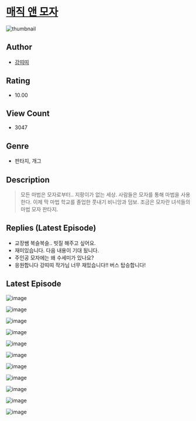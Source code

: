 # [매직 앤 모자](https://comic.naver.com/challenge/list?titleId=810975)
![thumbnail](https://image-comic.pstatic.net/user_contents_data/challenge_comic/2023/05/25/367141/upload_3761972648711959605_480x623.jpeg)

## Author
- [강띠띠](https://comic.naver.com/artistTitle?id=367141)

## Rating
- 10.00

## View Count
- 3047

## Genre
- 판타지, 개그

## Description
> 모든 마법은 모자로부터.. 지팡이가 없는 세상. 사람들은 모자를 통해 마법을 사용한다. 이제 막 마법 학교를 졸업한 풋내기 비니앙과 덤보. 조금은 모자란 녀석들의 마법 모자 판타지.

## Replies (Latest Episode)
- 교장쌤 복슬복슬.. 빗질 해주고 싶어요.
- 재미있습니다. 다음 내용이 기대 됬니다.
- 주인공 모자에는 왜 수세미가 있나요?
- 응원합니다 강띠띠 작가님 너무 재밌습니다!! 버스 탑승합니다!

## Latest Episode
![image](https://image-comic.pstatic.net/user_contents_data/challenge_comic/2023/05/25/367141/upload_3546919195157685601.jpeg)

![image](https://image-comic.pstatic.net/user_contents_data/challenge_comic/2023/05/25/367141/upload_7365136029711556914.jpeg)

![image](https://image-comic.pstatic.net/user_contents_data/challenge_comic/2023/05/25/367141/upload_7306017479869151283.jpeg)

![image](https://image-comic.pstatic.net/user_contents_data/challenge_comic/2023/05/25/367141/upload_3990860209095522609.jpeg)

![image](https://image-comic.pstatic.net/user_contents_data/challenge_comic/2023/05/25/367141/upload_3990860192654111033.jpeg)

![image](https://image-comic.pstatic.net/user_contents_data/challenge_comic/2023/05/25/367141/upload_3977861787712775014.jpeg)

![image](https://image-comic.pstatic.net/user_contents_data/challenge_comic/2023/05/25/367141/upload_3979319937682978097.jpeg)

![image](https://image-comic.pstatic.net/user_contents_data/challenge_comic/2023/05/25/367141/upload_3976739168321561397.jpeg)

![image](https://image-comic.pstatic.net/user_contents_data/challenge_comic/2023/05/25/367141/upload_3618984494481105508.jpeg)

![image](https://image-comic.pstatic.net/user_contents_data/challenge_comic/2023/05/25/367141/upload_3833747896669517926.jpeg)

![image](https://image-comic.pstatic.net/user_contents_data/challenge_comic/2023/05/25/367141/upload_7364285024119841077.jpeg)

